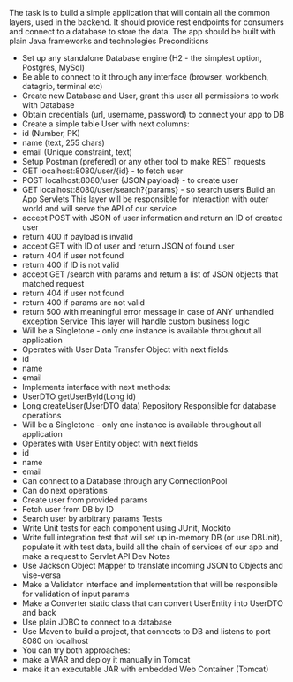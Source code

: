 The task is to build a simple application that will contain all the common layers, used in the
backend. It should provide rest endpoints for consumers and connect to a database to store the
data. The app should be built with plain Java frameworks and technologies
Preconditions
- Set up any standalone Database engine (H2 - the simplest option, Postgres, MySql)
- Be able to connect to it through any interface (browser, workbench, datagrip,
  terminal etc)
- Create new Database and User, grant this user all permissions to work with
  Database
- Obtain credentials (url, username, password) to connect your app to DB
- Create a simple table User with next columns:
- id (Number, PK)
- name (text, 255 chars)
- email (Unique constraint, text)
- Setup Postman (prefered) or any other tool to make REST requests
- GET localhost:8080/user/{id} - to fetch user
- POST localhost:8080/user {JSON payload} - to create user
- GET localhost:8080/user/search?{params} - so search users
  Build an App
  Servlets
  This layer will be responsible for interaction with outer world and will serve the API of our service
- accept POST with JSON of user information and return an ID of created user
- return 400 if payload is invalid
- accept GET with ID of user and return JSON of found user
- return 404 if user not found
- return 400 if ID is not valid
- accept GET /search with params and return a list of JSON objects that matched request
- return 404 if user not found
- return 400 if params are not valid
- return 500 with meaningful error message in case of ANY unhandled exception
  Service
  This layer will handle custom business logic
- Will be a Singletone - only one instance is available throughout all application
- Operates with User Data Transfer Object with next fields:
- id
- name
- email
- Implements interface with next methods:
- UserDTO getUserById(Long id)
- Long createUser(UserDTO data)
  Repository
  Responsible for database operations
- Will be a Singletone - only one instance is available throughout all application
- Operates with User Entity object with next fields
- id
- name
- email
- Can connect to a Database through any ConnectionPool
- Can do next operations
- Create user from provided params
- Fetch user from DB by ID
- Search user by arbitrary params
  Tests
- Write Unit tests for each component using JUnit, Mockito
- Write full integration test that will set up in-memory DB (or use DBUnit), populate it with test
  data, build all the chain of services of our app and make a request to Servlet API
  Dev Notes
- Use Jackson Object Mapper to translate incoming JSON to Objects and vise-versa
- Make a Validator interface and implementation that will be responsible for validation of input
  params
- Make a Converter static class that can convert UserEntity into UserDTO and back
- Use plain JDBC to connect to a database
- Use Maven to build a project, that connects to DB and listens to port 8080 on localhost
- You can try both approaches:
- make a WAR and deploy it manually in Tomcat
- make it an executable JAR with embedded Web Container (Tomcat)